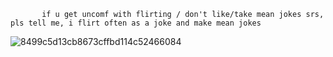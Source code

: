            if u get uncomf with flirting / don't like/take mean jokes srs, pls tell me, i flirt often as a joke and make mean jokes
   ![8499c5d13cb8673cffbd114c52466084](https://github.com/user-attachments/assets/4e61dd38-4205-466c-a8a0-8c132d0c73cc)
 




